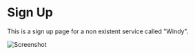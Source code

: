 # Sign Up

This is a sign up page for a non existent service called "Windy".

![Screenshot](https://github.com/jnacer/sign-up/blob/main/screenshots/1.png?raw=true)